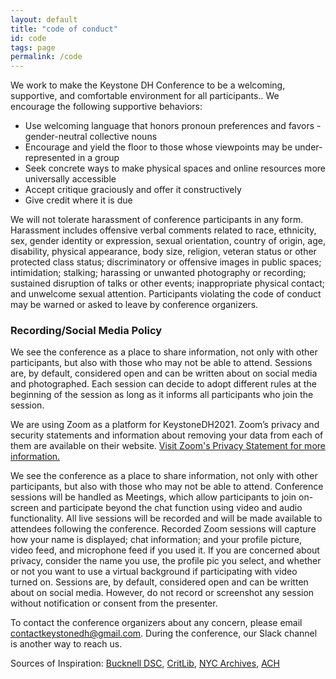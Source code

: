 ```yaml
---
layout: default
title: "code of conduct"
id: code
tags: page
permalink: /code
---
```


We work to make the Keystone DH Conference to be a welcoming, supportive, and comfortable environment  for all participants.. 
We encourage the following supportive behaviors:

+ Use welcoming language that honors pronoun preferences and favors - gender-neutral collective nouns
+ Encourage and yield the floor to those whose viewpoints may be under-represented in a group
+ Seek concrete ways to make physical spaces and online resources more universally accessible
+ Accept critique graciously and offer it constructively
+ Give credit where it is due

We will not tolerate harassment of conference participants in any form. Harassment includes offensive verbal comments related to race, ethnicity, sex, gender identity or expression, sexual orientation, country of origin, age, disability, physical appearance, body size, religion, veteran status or other protected class status; discriminatory or offensive images in public spaces; intimidation; stalking; harassing or unwanted photography or recording; sustained disruption of talks or other events; inappropriate physical contact; and unwelcome sexual attention. Participants violating the code of conduct may be warned or asked to leave by conference organizers.

### Recording/Social Media Policy

We see the conference as a place to share information, not only with other participants, but also with those who may not be able to attend. Sessions are, by default, considered open and can be written about on social media and photographed. Each session can decide to adopt different rules at the beginning of the session as long as it informs all participants who join the session.

We are using Zoom as a platform for KeystoneDH2021. Zoom’s privacy and security statements and information about removing your data from each of them are available on their website. [Visit Zoom's Privacy Statement for more information.](https://zoom.us/privacy)

We see the conference as a place to share information, not only with other participants, but also with those who may not be able to attend. Conference sessions will be handled as Meetings, which allow participants to join on-screen and participate beyond the chat function using video and audio functionality. All live sessions will be recorded and will be made available to attendees following the conference. Recorded Zoom sessions will capture how your name is displayed; chat information; and your profile picture, video feed, and microphone feed if you used it. If you are concerned about privacy, consider the name you use, the profile pic you select, and whether or not you want to use a virtual background if participating with video turned on. Sessions are, by default, considered open and can be written about on social media. However, do not record or screenshot any session without notification or consent from the presenter.

To contact the conference organizers about any concern, please email contactkeystonedh@gmail.com. During the conference, our Slack channel is another way to reach us. 

Sources of Inspiration: [Bucknell DSC](http://budsc16.scholar.bucknell.edu/safety-and-inclusion/), [CritLib](https://critlib2017.wordpress.com/code-of-conduct/), [NYC Archives](https://nycarchivesunconference.wordpress.com/code-of-conduct/), [ACH](http://ach2019.ach.org/code-of-conduct/)
